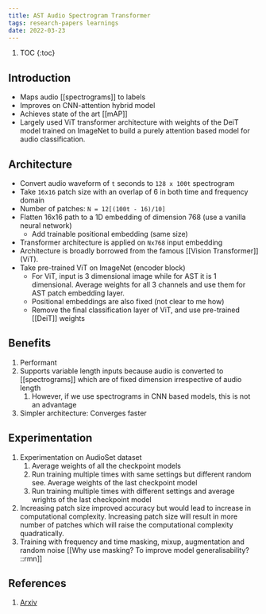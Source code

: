 ```yaml
---
title: AST Audio Spectrogram Transformer
tags: research-papers learnings
date: 2022-03-23
---
```


1. TOC
{:toc}

## Introduction

- Maps audio [[spectrograms]] to labels
- Improves on CNN-attention hybrid model
- Achieves state of the art [[mAP]]
- Largely used ViT transformer architecture with weights of the DeiT model trained on ImageNet to build a purely attention based model for audio classification.

## Architecture

- Convert audio waveform of `t` seconds to `128 x 100t` spectrogram
- Take `16x16` patch size with an overlap of 6 in both time and frequency domain
- Number of patches: `N = 12[(100t - 16)/10]`
- Flatten 16x16 path to a 1D embedding of dimension 768 (use a vanilla neural network)
	- Add trainable positional embedding (same size)
- Transformer architecture is applied on `Nx768` input embedding
- Architecture is broadly borrowed from the famous [[Vision Transformer]] (ViT).
- Take pre-trained ViT on ImageNet (encoder block)
	- For ViT, input is 3 dimensional image while for AST it is 1 dimensional. Average weights for all 3 channels and use them for AST patch embedding layer.
	- Positional embeddings are also fixed (not clear to me how)
	- Remove the final classification layer of ViT, and use pre-trained [[DeiT]] weights

## Benefits

1. Performant
2. Supports variable length inputs because audio is converted to [[spectrograms]] which are of fixed dimension irrespective of audio length
	1. However, if we use spectrograms in CNN based models, this is not an advantage
3. Simpler architecture: Converges faster

## Experimentation

1. Experimentation on AudioSet dataset
	1. Average weights of all the checkpoint models
	2. Run training multiple times with same settings but different random see. Average weights of the last checkpoint model
	3. Run training multiple times with different settings and average wrights of the last checkpoint model
2. Increasing patch size improved accuracy but would lead to increase in computational complexity. Increasing patch size will result in more number of patches which will raise the computational complexity quadratically.
3. Training with frequency and time masking, mixup, augmentation and random noise [[Why use masking? To improve model generalisability? ::rmn]]

## References

1. [Arxiv](https://arxiv.org/abs/2104.01778)
